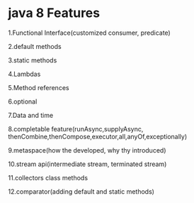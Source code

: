 # java 8 Features
1.Functional Interface(customized consumer, predicate)

2.default methods

3.static methods

4.Lambdas

5.Method references

6.optional

7.Data and time

8.completable feature(runAsync,supplyAsync,
thenCombine,thenCompose,executor,all,anyOf,exceptionally)

9.metaspace(how the developed, why thy introduced)

10.stream api(intermediate stream, terminated stream)

11.collectors class methods

12.comparator(adding default and static methods)
